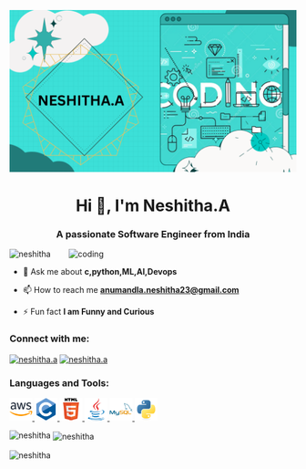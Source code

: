 ![logo](https://github.com/Neshitha/Neshitha/blob/main/banner.png.png)
<h1 align="center">Hi 👋, I'm Neshitha.A</h1>
<h3 align="center">A passionate Software Engineer from India</h3>
<img align="right" alt="coding" width="400" src="https://user-images.githubusercontent.com/55389276/140866485-8fb1c876-9a8f-4d6a-98dc-08c4981eaf70.gif">

<p align="left"> <img src="https://komarev.com/ghpvc/?username=neshitha&label=Profile%20views&color=0e75b6&style=flat" alt="neshitha" /> </p>

- 💬 Ask me about **c,python,ML,AI,Devops**

- 📫 How to reach me **anumandla.neshitha23@gmail.com**

- ⚡ Fun fact **I am Funny and Curious**

<h3 align="left">Connect with me:</h3>
<p align="left">
<a href="https://linkedin.com/in/neshitha.a" target="blank"><img align="center" src="https://raw.githubusercontent.com/rahuldkjain/github-profile-readme-generator/master/src/images/icons/Social/linked-in-alt.svg" alt="neshitha.a" height="30" width="40" /></a>
<a href="https://kaggle.com/neshitha.a" target="blank"><img align="center" src="https://raw.githubusercontent.com/rahuldkjain/github-profile-readme-generator/master/src/images/icons/Social/kaggle.svg" alt="neshitha.a" height="30" width="40" /></a>
</p>

<h3 align="left">Languages and Tools:</h3>
<p align="left"> <a href="https://aws.amazon.com" target="_blank" rel="noreferrer"> <img src="https://raw.githubusercontent.com/devicons/devicon/master/icons/amazonwebservices/amazonwebservices-original-wordmark.svg" alt="aws" width="40" height="40"/> </a> <a href="https://www.cprogramming.com/" target="_blank" rel="noreferrer"> <img src="https://raw.githubusercontent.com/devicons/devicon/master/icons/c/c-original.svg" alt="c" width="40" height="40"/> </a> <a href="https://www.w3.org/html/" target="_blank" rel="noreferrer"> <img src="https://raw.githubusercontent.com/devicons/devicon/master/icons/html5/html5-original-wordmark.svg" alt="html5" width="40" height="40"/> </a> <a href="https://www.java.com" target="_blank" rel="noreferrer"> <img src="https://raw.githubusercontent.com/devicons/devicon/master/icons/java/java-original.svg" alt="java" width="40" height="40"/> </a> <a href="https://www.mysql.com/" target="_blank" rel="noreferrer"> <img src="https://raw.githubusercontent.com/devicons/devicon/master/icons/mysql/mysql-original-wordmark.svg" alt="mysql" width="40" height="40"/> </a> <a href="https://www.python.org" target="_blank" rel="noreferrer"> <img src="https://raw.githubusercontent.com/devicons/devicon/master/icons/python/python-original.svg" alt="python" width="40" height="40"/> </a> </p>

<p><img align="left" src="https://github-readme-stats.vercel.app/api/top-langs?username=neshitha&show_icons=true&locale=en&layout=compact" alt="neshitha" /></p>

<p>&nbsp;<img align="center" src="https://github-readme-stats.vercel.app/api?username=neshitha&show_icons=true&locale=en" alt="neshitha" /></p>

<p><img align="center" src="https://github-readme-streak-stats.herokuapp.com/?user=neshitha&" alt="neshitha" /></p>
